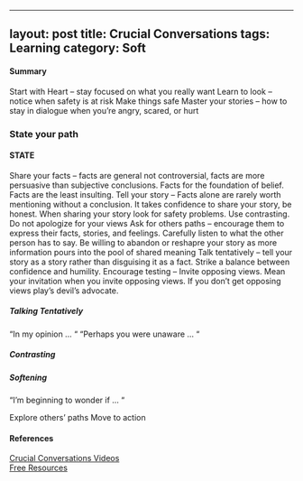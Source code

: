 
---
layout: post
title: Crucial Conversations
tags: Learning
category: Soft
---
#### Summary ####

Start with Heart – stay focused on what you really want
Learn to look – notice when safety is at risk
Make things safe
Master your stories – how to stay in dialogue when you’re angry, scared, or hurt

### State your path ###
 
#### STATE ####
 
Share your facts – facts are general not controversial, facts are more persuasive than subjective conclusions. Facts for the foundation of belief. Facts are the least insulting.
Tell your story – Facts alone are rarely worth mentioning without a conclusion. It takes confidence to share your story, be honest. When sharing your story look for safety problems. Use contrasting. Do not apologize for your views
Ask for others paths – encourage them to express their facts, stories, and feelings. Carefully listen to what the other person has to say. Be willing to abandon or reshapre your story as more information pours into the pool of shared meaning
Talk tentatively – tell your story as a story rather than disguising it as a fact. Strike a balance between confidence and humility.
Encourage testing – Invite opposing views. Mean your invitation when you invite opposing views. If you don’t get opposing views play’s devil’s advocate.
 
##### Talking Tentatively #####
 
“In my opinion … “
“Perhaps you were unaware … “
 
##### Contrasting #####
 
##### Softening #####
 
“I’m beginning to wonder if … “
 
Explore others’ paths
Move to action

#### References ####

[Crucial Conversations Videos](https://www.youtube.com/playlist?list=PLq6xHLjpckwdhqQcZG1-oSluEBqZcVKLV)  
[Free Resources](https://www.vitalsmarts.com/crucialconversations/#freeresources)  
